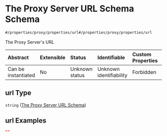 # The Proxy Server URL Schema Schema

```txt
#/properties/proxy/properties/url#/properties/proxy/properties/url
```

The Proxy Server's URL

| Abstract            | Extensible | Status         | Identifiable            | Custom Properties | Additional Properties | Access Restrictions | Defined In                                                        |
| :------------------ | :--------- | :------------- | :---------------------- | :---------------- | :-------------------- | :------------------ | :---------------------------------------------------------------- |
| Can be instantiated | No         | Unknown status | Unknown identifiability | Forbidden         | Allowed               | none                | [values.schema.json\*](values.schema.json "open original schema") |

## url Type

`string` ([The Proxy Server URL Schema](values-properties-the-proxy-schema-properties-the-proxy-server-url-schema.md))

## url Examples

```json
""
```
